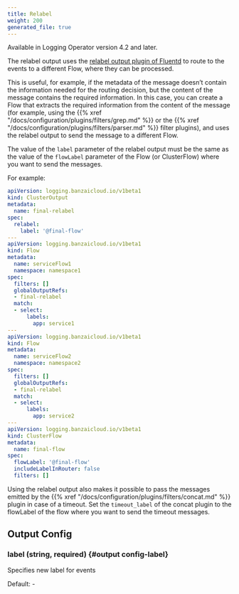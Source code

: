 ```yaml
---
title: Relabel
weight: 200
generated_file: true
---
```


Available in Logging Operator version 4.2 and later.

The relabel output uses the [relabel output plugin of Fluentd](https://docs.fluentd.org/output/relabel) to route to the events to a different Flow, where they can be processed.

This is useful, for example, if the metadata of the message doesn’t contain the information needed for the routing decision, but the content of the message contains the required information. In this case, you can create a Flow that extracts the required information from the content of the message (for example, using the {{% xref "/docs/configuration/plugins/filters/grep.md" %}} or the {{% xref "/docs/configuration/plugins/filters/parser.md" %}} filter plugins), and uses the relabel output to send the message to a different Flow.

The value of the `label` parameter of the relabel output must be the same as the value of the `flowLabel` parameter of the Flow (or ClusterFlow) where you want to send the messages.

For example:

```yaml
apiVersion: logging.banzaicloud.io/v1beta1
kind: ClusterOutput
metadata:
  name: final-relabel
spec:
  relabel:
    label: '@final-flow'
---
apiVersion: logging.banzaicloud.io/v1beta1
kind: Flow
metadata:
  name: serviceFlow1
  namespace: namespace1
spec:
  filters: []
  globalOutputRefs:
  - final-relabel
  match:
  - select:
      labels:
        app: service1
---
apiVersion: logging.banzaicloud.io/v1beta1
kind: Flow
metadata:
  name: serviceFlow2
  namespace: namespace2
spec:
  filters: []
  globalOutputRefs:
  - final-relabel
  match:
  - select:
      labels:
        app: service2
---
apiVersion: logging.banzaicloud.io/v1beta1
kind: ClusterFlow
metadata:
  name: final-flow
spec:
  flowLabel: '@final-flow'
  includeLabelInRouter: false
  filters: []
```

Using the relabel output also makes it possible to pass the messages emitted by the {{% xref "/docs/configuration/plugins/filters/concat.md" %}} plugin in case of a timeout. Set the `timeout_label` of the concat plugin to the flowLabel of the flow where you want to send the timeout messages.

## Output Config

### label (string, required) {#output config-label}

Specifies new label for events 

Default: -


